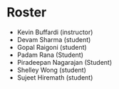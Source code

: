 # Roster

* Kevin Buffardi (instructor)
* Devam Sharma (student)
* Gopal Raigoni (student)
* Padam Rana (Student)
* Piradeepan Nagarajan (Student)
* Shelley Wong (student)
* Sujeet Hiremath (student)
